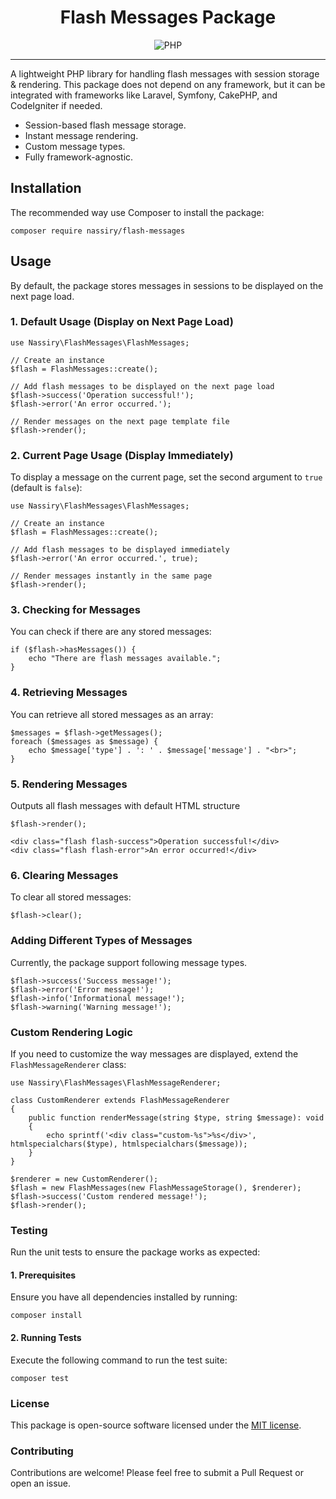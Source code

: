 <div align="center">

# Flash Messages Package

![PHP](https://img.shields.io/badge/PHP-%5E7.4-blue)


</div>

---

A lightweight PHP library for handling flash messages with session storage & rendering. This package does not depend on any framework, but it can be integrated with frameworks like Laravel, Symfony, CakePHP, and CodeIgniter if needed.

- Session-based flash message storage.
- Instant message rendering.
- Custom message types.
- Fully framework-agnostic.

## Installation

The recommended way use Composer to install the package:

```
composer require nassiry/flash-messages
```

## Usage

By default, the package stores messages in sessions to be displayed on the next page load.

### 1. Default Usage (Display on Next Page Load)

```
use Nassiry\FlashMessages\FlashMessages;

// Create an instance
$flash = FlashMessages::create();

// Add flash messages to be displayed on the next page load
$flash->success('Operation successful!');
$flash->error('An error occurred.');

// Render messages on the next page template file
$flash->render();
```

### 2. Current Page Usage (Display Immediately)

To display a message on the current page, set the second argument to `true` (default is `false`):

```
use Nassiry\FlashMessages\FlashMessages;

// Create an instance
$flash = FlashMessages::create();

// Add flash messages to be displayed immediately
$flash->error('An error occurred.', true);

// Render messages instantly in the same page
$flash->render();
```

### 3. Checking for Messages

You can check if there are any stored messages:

```
if ($flash->hasMessages()) {
    echo "There are flash messages available.";
}
```

### 4. Retrieving Messages

You can retrieve all stored messages as an array:

```
$messages = $flash->getMessages();
foreach ($messages as $message) {
    echo $message['type'] . ': ' . $message['message'] . "<br>";
}
```

### 5. Rendering Messages
Outputs all flash messages with default HTML structure

```
$flash->render();

<div class="flash flash-success">Operation successful!</div>
<div class="flash flash-error">An error occurred!</div>
```

### 6. Clearing Messages

To clear all stored messages:

```
$flash->clear();
```

### Adding Different Types of Messages
Currently, the package support following message types.

```
$flash->success('Success message!');
$flash->error('Error message!');
$flash->info('Informational message!');
$flash->warning('Warning message!');
```

### Custom Rendering Logic

If you need to customize the way messages are displayed, extend the `FlashMessageRenderer` class:

```
use Nassiry\FlashMessages\FlashMessageRenderer;

class CustomRenderer extends FlashMessageRenderer
{
    public function renderMessage(string $type, string $message): void
    {
        echo sprintf('<div class="custom-%s">%s</div>', htmlspecialchars($type), htmlspecialchars($message));
    }
}

$renderer = new CustomRenderer();
$flash = new FlashMessages(new FlashMessageStorage(), $renderer);
$flash->success('Custom rendered message!');
$flash->render();
```

### Testing

Run the unit tests to ensure the package works as expected:
#### 1. Prerequisites
Ensure you have all dependencies installed by running:
```
composer install
```
#### 2. Running Tests
Execute the following command to run the test suite:

```
composer test
```

### License

This package is open-source software licensed under the [MIT license](LICENSE).

### Contributing

Contributions are welcome! Please feel free to submit a Pull Request or open an issue.
